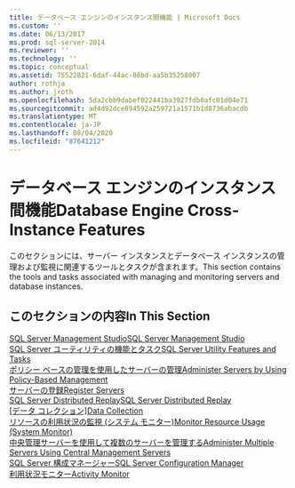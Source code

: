 ```yaml
---
title: データベース エンジンのインスタンス間機能 | Microsoft Docs
ms.custom: ''
ms.date: 06/13/2017
ms.prod: sql-server-2014
ms.reviewer: ''
ms.technology: ''
ms.topic: conceptual
ms.assetid: 75522821-6daf-44ac-88bd-aa5b35258007
author: rothja
ms.author: jroth
ms.openlocfilehash: 5da2cbb9dabef022441ba3927fdb0afc01d04e71
ms.sourcegitcommit: ad4d92dce894592a259721a1571b1d8736abacdb
ms.translationtype: MT
ms.contentlocale: ja-JP
ms.lasthandoff: 08/04/2020
ms.locfileid: "87641212"
---
```

# <a name="database-engine-cross-instance-features"></a><span data-ttu-id="277aa-102">データベース エンジンのインスタンス間機能</span><span class="sxs-lookup"><span data-stu-id="277aa-102">Database Engine Cross-Instance Features</span></span>
  <span data-ttu-id="277aa-103">このセクションには、サーバー インスタンスとデータベース インスタンスの管理および監視に関連するツールとタスクが含まれます。</span><span class="sxs-lookup"><span data-stu-id="277aa-103">This section contains the tools and tasks associated with managing and monitoring servers and database instances.</span></span>  
  
## <a name="in-this-section"></a><span data-ttu-id="277aa-104">このセクションの内容</span><span class="sxs-lookup"><span data-stu-id="277aa-104">In This Section</span></span>  
  
[<span data-ttu-id="277aa-105">SQL Server Management Studio</span><span class="sxs-lookup"><span data-stu-id="277aa-105">SQL Server Management Studio</span></span>](../ssms/sql-server-management-studio-ssms.md)  
[<span data-ttu-id="277aa-106">SQL Server ユーティリティの機能とタスク</span><span class="sxs-lookup"><span data-stu-id="277aa-106">SQL Server Utility Features and Tasks</span></span>](../relational-databases/manage/sql-server-utility-features-and-tasks.md)  
[<span data-ttu-id="277aa-107">ポリシー ベースの管理を使用したサーバーの管理</span><span class="sxs-lookup"><span data-stu-id="277aa-107">Administer Servers by Using Policy-Based Management</span></span>](../relational-databases/policy-based-management/administer-servers-by-using-policy-based-management.md)  
[<span data-ttu-id="277aa-108">サーバーの登録</span><span class="sxs-lookup"><span data-stu-id="277aa-108">Register Servers</span></span>](../ssms/register-servers/register-servers.md)  
[<span data-ttu-id="277aa-109">SQL Server Distributed Replay</span><span class="sxs-lookup"><span data-stu-id="277aa-109">SQL Server Distributed Replay</span></span>](../tools/distributed-replay/sql-server-distributed-replay.md)  
<span data-ttu-id="277aa-110">[[データ コレクション]](../relational-databases/data-collection/data-collection.md)</span><span class="sxs-lookup"><span data-stu-id="277aa-110">[Data Collection](../relational-databases/data-collection/data-collection.md)</span></span>  
[<span data-ttu-id="277aa-111">リソースの利用状況の監視 &#40;システム モニター&#41;</span><span class="sxs-lookup"><span data-stu-id="277aa-111">Monitor Resource Usage &#40;System Monitor&#41;</span></span>](../relational-databases/performance-monitor/monitor-resource-usage-system-monitor.md)  
[<span data-ttu-id="277aa-112">中央管理サーバーを使用して複数のサーバーを管理する</span><span class="sxs-lookup"><span data-stu-id="277aa-112">Administer Multiple Servers Using Central Management Servers</span></span>](../relational-databases/administer-multiple-servers-using-central-management-servers.md)  
[<span data-ttu-id="277aa-113">SQL Server 構成マネージャー</span><span class="sxs-lookup"><span data-stu-id="277aa-113">SQL Server Configuration Manager</span></span>](../relational-databases/sql-server-configuration-manager.md)  
[<span data-ttu-id="277aa-114">利用状況モニター</span><span class="sxs-lookup"><span data-stu-id="277aa-114">Activity Monitor</span></span>](../relational-databases/performance-monitor/activity-monitor.md)  
  
  
